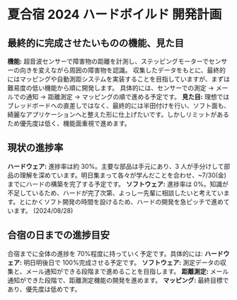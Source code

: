 # 夏合宿 2024 ハードボイルド 開発計画

## 最終的に完成させたいものの機能、見た目

**機能:**
超音波センサーで障害物の距離を計測し、ステッピングモーターでセンサーの向きを変えながら周囲の障害物を認識。
収集したデータをもとに、最終的にはマッピングや自動測距システムを実装することを目指していますが、まずは難易度の低い機能から順に開発します。
具体的には、センサーでの測定 → メールでの通知 → 距離測定 → マッピングの順で進める予定です。
**見た目:**
理想ではブレッドボードへの直差しではなく、最終的には半田付けを行い、ソフト面も、綺麗なアプリケーションへと整えた形に仕上げたいです。しかしリミットがあるため優先度は低く、機能面重視で進めます。

## 現状の進捗率

**ハードウェア:** 進捗率は約 30%。主要な部品は手元にあり、3 人が手分けして部品の理解を深めています。明日集まって各々が学んだことを合わせ、~7/30(金)までにハードの構築を完了する予定です。
**ソフトウェア:** 進捗率は 0%。知識が不足しているため、ハードが完了次第、よっしー先輩に相談したいと考えています。とにかくソフト開発の時間を設けるため、ハードの開発を急ピッチで進めています。
(2024/08/28)

## 合宿の日までの進捗目安

合宿までに全体の進捗を 70%程度に持っていく予定です。具体的には:
**ハードウェア:** 明日明後日で 100%完成させる予定です。
**ソフトウェア:** 測定データの収集と、メール通知ができる段階まで進めることを目指します。
**距離測定:** メール通知ができた段階で、距離測定機能の開発を進めます。
**マッピング:** 最終目標であり、優先度は低めです。
